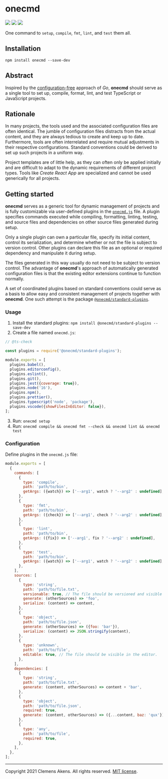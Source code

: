 # onecmd

[![][ci-badge]][ci-link] [![][version-badge]][version-link]
[![][license-badge]][license-link]

[ci-badge]: https://github.com/clebert/onecmd/workflows/CI/badge.svg
[ci-link]: https://github.com/clebert/onecmd
[version-badge]: https://badgen.net/npm/v/onecmd
[version-link]: https://www.npmjs.com/package/onecmd
[license-badge]: https://badgen.net/npm/license/onecmd
[license-link]: https://github.com/clebert/onecmd/blob/master/LICENSE.md

One command to `setup`, `compile`, `fmt`, `lint`, and `test` them all.

## Installation

```
npm install onecmd --save-dev
```

## Abstract

Inspired by the [configuration-free](https://golang.org/doc/articles/go_command)
approach of _Go_, **onecmd** should serve as a single tool to set up, compile,
format, lint, and test TypeScript or JavaScript projects.

## Rationale

In many projects, the tools used and the associated configuration files are
often identical. The jumble of configuration files distracts from the actual
content, and they are always tedious to create and keep up to date. Furthermore,
tools are often interrelated and require mutual adjustments in their respective
configurations. Standard conventions could be derived to set up such projects in
a uniform way.

Project templates are of little help, as they can often only be applied
initially and are difficult to adapt to the dynamic requirements of different
project types. Tools like _Create React App_ are specialized and cannot be used
generically for all projects.

## Getting started

**onecmd** serves as a generic tool for dynamic management of projects and is
fully customizable via user-defined plugins in the
[`onecmd.js`](https://github.com/clebert/onecmd/blob/main/onecmd.js) file. A
plugin specifies commands executed while compiling, formatting, linting,
testing, and source files and dependencies on other source files generated
during setup.

Only a single plugin can own a particular file, specify its initial content,
control its serialization, and determine whether or not the file is subject to
version control. Other plugins can declare this file as an optional or required
dependency and manipulate it during setup.

The files generated in this way usually do not need to be subject to version
control. The advantage of **onecmd**'s approach of automatically generated
configuration files is that the existing editor extensions continue to function
normally.

A set of coordinated plugins based on standard conventions could serve as a
basis to allow easy and consistent management of projects together with
**onecmd**. One such attempt is the package
[`@onecmd/standard-plugins`](https://github.com/clebert/onecmd-standard-plugins).

### Usage

1. Install the standard plugins:
   `npm install @onecmd/standard-plugins --save-dev`
2. Create a file named `onecmd.js`:

```js
// @ts-check

const plugins = require('@onecmd/standard-plugins');

module.exports = [
  plugins.babel(),
  plugins.editorconfig(),
  plugins.eslint(),
  plugins.git(),
  plugins.jest({coverage: true}),
  plugins.node('16'),
  plugins.npm(),
  plugins.prettier(),
  plugins.typescript('node', 'package'),
  plugins.vscode({showFilesInEditor: false}),
];
```

3. Run: `onecmd setup`
4. Run: `onecmd compile && onecmd fmt --check && onecmd lint && onecmd test`

### Configuration

Define plugins in the `onecmd.js` file:

```js
module.exports = [
  {
    commands: [
      {
        type: 'compile',
        path: 'path/to/bin',
        getArgs: ({watch}) => ['--arg1', watch ? '--arg2' : undefined],
      },
      {
        type: 'fmt',
        path: 'path/to/bin',
        getArgs: ({check}) => ['--arg1', check ? '--arg2' : undefined],
      },
      {
        type: 'lint',
        path: 'path/to/bin',
        getArgs: ({fix}) => ['--arg1', fix ? '--arg2' : undefined],
      },
      {
        type: 'test',
        path: 'path/to/bin',
        getArgs: ({watch}) => ['--arg1', watch ? '--arg2' : undefined],
      },
    ],
    sources: [
      {
        type: 'string',
        path: 'path/to/file.txt',
        versionable: true, // The file should be versioned and visible in the editor.
        generate: (otherSources) => 'foo',
        serialize: (content) => content,
      },
      {
        type: 'object',
        path: 'path/to/file.json',
        generate: (otherSources) => ({foo: 'bar'}),
        serialize: (content) => JSON.stringify(content),
      },
      {
        type: 'unknown',
        path: 'path/to/file',
        editable: true, // The file should be visible in the editor.
      },
    ],
    dependencies: [
      {
        type: 'string',
        path: 'path/to/file.txt',
        generate: (content, otherSources) => content + 'bar',
      },
      {
        type: 'object',
        path: 'path/to/file.json',
        required: true,
        generate: (content, otherSources) => ({...content, baz: 'qux'}),
      },
      {
        type: 'any',
        path: 'path/to/file',
        required: true,
      },
    ],
  },
];
```

---

Copyright 2021 Clemens Akens. All rights reserved.
[MIT license](https://github.com/clebert/onecmd/blob/master/LICENSE.md).
